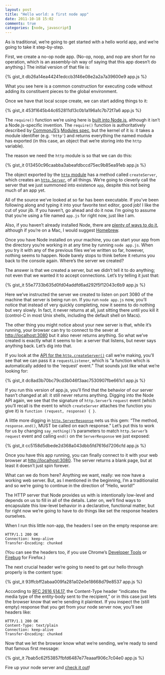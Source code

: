 ```yaml
---
layout: post
title: "Hello world: a first node app"
date: 2011-10-18 15:02
comments: true
categories: [node, javascript]
---
```


As is traditional, we’re going to get started with a hello world app,
and we’re going to take it step-by-step.

First, we create a no-op node app. (No-op, noop, and nop are short for
no operation, which is an assembly-ish way of saying that this app
doesn’t do anything.) The initial version of that file is:

{% gist_it db26a14ea44241edccb3f46e08e2a2a7a39600e9 app.js %}

What you see here is a common construction for executing code without
adding its constituent pieces to the global environment.

Once we have that local scope create, we can start adding things to it:

{% gist_it 453f1645b44c652811d13c0b1a196a1c7b72f7a6 app.js %}

The `require()` function we’re using here is
[built into Node.js](http://nodejs.org/docs/v0.4.12/api/all.html#require),
although it isn’t a Node.js-specific invention. The `require()`
function is authoritatively described by
[CommonJS’s](http://www.commonjs.org/) [Modules
spec](http://www.commonjs.org/specs/modules/1.0/), but the kernel of
it is: it takes a module identifier (e.g. `'http'`) and returns
everything the named module has exported (in this case, an object that
we’re storing into the `http` variable).

The reason we need the `http` module is so that we can do this:

{% gist_it 013450c96caabba3abeafdbccd75ec9b85ea91eb app.js %}

The object exported by the
[`http` module](http://nodejs.org/docs/v0.4.12/api/all.html#hTTP)
has a method called `createServer`, which creates an
[`http.Server`](http://nodejs.org/docs/v0.4.12/api/all.html#http.Server),
of all things. We’re going to cleverly call the server that we just
summoned into existence `app`, despite this not being much of an app
yet.

All of the source we’ve looked at so far has been executable. If
you’ve been following along and typing it into your favorite text
editor, good job! I like the cut of your jib. If you haven’t, go ahead
and do it now. I’m going to assume that you’re using a file named
`app.js` for right now, just like I am.

Also, if you haven’t already installed Node, there are
[plenty of ways to do it](https://github.com/joyent/node/wiki/Installation),
although if you’re on a Mac, I would suggest
[Homebrew](https://github.com/mxcl/homebrew).

Once you have Node installed on your machine, you can start your app
from the directory you’re working in at any time by running `node
app.js`. When you try it with any of the previous files we’ve written
so far, however, nothing seems to happen. Node barely stops to think
before it returns you back to the console again. Where’s the server we
created?

The answer is that we created a server, but we didn’t tell it to do
anything; not even that we wanted it to accept connections. Let’s try
telling it just that:

{% gist_it 55e7733b635d0fd04addfd6ad292f5f12043c6b9 app.js %}

Here we’ve instructed the server we created to listen on port 3080 of
the machine that server is being run on. If you run `node app.js` now,
you’ll notice that instead of very quickly completing, now it seems to
do nothing but very slowly. In fact, it never returns at all, just
sitting there until you kill it (control-C in most Unix shells,
including the default shell on Macs).

The other thing you might notice about your new server is that, while
it’s running, your browser can try to connect to the sever at
[http://localhost:3080](http://localhost:3080) but it also never
returns anything. So what we’ve created is exactly what it seems to
be: a server that listens, but never says anything back. Let’s dig
into that.

If you look at the
[API for the `http.createServer()`](http://nodejs.org/docs/v0.4.12/api/all.html#http.createServer)
call we’re making, you’ll see that we can pass it a `requestListener`,
which is “a function which is automatically added to the 'request'
event.” That sounds just like what we’re looking for:

{% gist_it dc8ad3b70bc79cd3b046f3aac7530907fbe661c1 app.js %}

If you run this version of app.js, you’ll find that the behavior of
our server hasn’t changed at all: it still never returns
anything. Digging into the Node API again, we see that the signature
of `http.Server`’s `request` event (which you’ll recall is the event
to which `createServer` attaches the function you give it) is
`function (request, response) { }`.

A little more digging in
[`http.ServerResponse`](http://nodejs.org/docs/v0.4.12/api/all.html#http.ServerResponse)
nets us this gem: “The method, `response.end()`, MUST be called on
each response.” Let’s put this to work for us by changing
`say_nothing()`’s parameters to match `http.Server`’s `request` event
and calling `end()` on the `ServerResponse` we just exposed:

{% gist_it cc5158d5dbede2d368a043dbb5fd7616d7206cfd app.js %}

Once you have this app running, you can finally connect to it with
your web browser at
[http://localhost:3080](http://localhost:3080). The server returns a
blank page, but at least it doesn’t just spin forever.

What can we do from here? Anything we want, really: we now have a
working web server. But, as I mentioned in the beginning, I’m a
traditionalist and so we’re going to continue in the direction of
“Hello, world!”

The HTTP server that Node provides us with is intentionally low-level
and depends on us to fill in all of the details. Later on, we’ll find
ways to encapsulate this low-level behavior in a declarative,
functional matter, but for right now we’re going to have to do things
like set the response headers ourselves.

When I run this little non-app, the headers I see on the empty
response are:

    HTTP/1.1 200 OK
    Connection: keep-alive
    Transfer-Encoding: chunked

(You can see the headers too, if you use Chrome’s
[Developer Tools](http://code.google.com/chrome/devtools/docs/overview.html)
or [Firebug](http://getfirebug.com/) for Firefox.)

The next crucial header we’re going to need to get our hello through
properly is the content type:

{% gist_it 93ffcbff2abaa009fa281a02e0e18668d79e8537 app.js %}

According to
[RFC 2616 §14.17](http://www.w3.org/Protocols/rfc2616/rfc2616-sec14.html),
the Content-Type header “indicates the media type of the entity-body
sent to the recipient,” or in this case just lets the browser know
that we’re sending it plaintext. If you inspect the (still empty)
response that you get from your node server now, you’ll see headers
like:

    HTTP/1.1 200 OK
    Content-Type: text/plain
    Connection: keep-alive
    Transfer-Encoding: chunked

Now that we let the browser know what we’re sending, we’re ready to
send that famous first message:

{% gist_it 7bab5c62f53857fbfd6487e77eaaaf906c7c04e0 app.js %}

Fire up your node server and [check it out](http://localhost:3080)!
